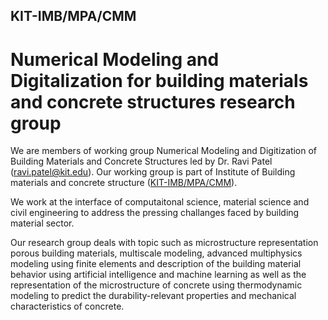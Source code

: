 KIT-IMB/MPA/CMM
---------------
Numerical Modeling and Digitalization for building materials and concrete structures research group 
====================================================================================================

We are members of working group Numerical Modeling and Digitization of Building Materials and Concrete Structures led by Dr. Ravi Patel (ravi.patel@kit.edu).  Our working group is part of Institute of Building materials and concrete structure ([KIT-IMB/MPA/CMM](https://www.imb.kit.edu/bt/)). 


We work at the interface of computaitonal science, material science and civil engineering to address the pressing challanges faced by building material sector. 


Our research group deals with topic such as microstructure representation  porous building materials, multiscale modeling, advanced multiphysics modeling using  finite elements and description of the building material behavior using artificial intelligence and machine learning as well as the representation of the microstructure of concrete using thermodynamic modeling to predict the durability-relevant properties and mechanical characteristics of concrete.
